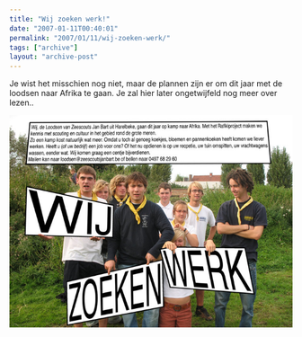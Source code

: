 ```yaml
---
title: "Wij zoeken werk!"
date: "2007-01-11T00:40:01"
permalink: "2007/01/11/wij-zoeken-werk/"
tags: ["archive"]
layout: "archive-post"
---
```

Je wist het misschien nog niet, maar de plannen zijn er om dit jaar met de loodsen naar Afrika te gaan. Je zal hier later ongetwijfeld nog meer over lezen..

![Wij zoeken werk](/images/blog/2007/01/wijzoeken.jpg)
